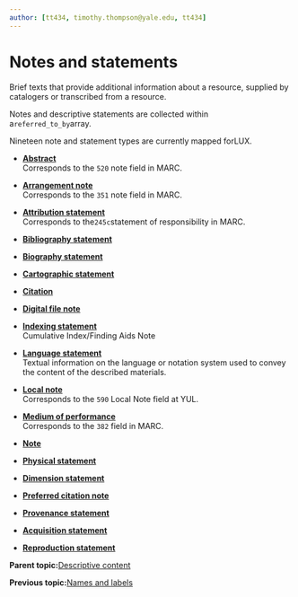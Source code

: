 ```yaml
---
author: [tt434, timothy.thompson@yale.edu, tt434]
---
```


# Notes and statements

Brief texts that provide additional information about a resource, supplied by catalogers or transcribed from a resource.

Notes and descriptive statements are collected within a`referred_to_by`array.

Nineteen note and statement types are currently mapped forLUX.

-   **[Abstract](../tasks/notes-and-statements/abstract.md)**  
Corresponds to the `520` note field in MARC.
-   **[Arrangement note](../tasks/notes-and-statements/arrangement_note.md)**  
Corresponds to the `351` note field in MARC.
-   **[Attribution statement](../tasks/notes-and-statements/attribution_statement.md)**  
Corresponds to the`245c`statement of responsibility in MARC.
-   **[Bibliography statement](../tasks/notes-and-statements/bibliography_statement.md)**  

-   **[Biography statement](../tasks/notes-and-statements/biography_statement.md)**  

-   **[Cartographic statement](../tasks/notes-and-statements/cartographic_statement.md)**  

-   **[Citation](../tasks/notes-and-statements/citation.md)**  

-   **[Digital file note](../tasks/notes-and-statements/digital_file_note.md)**  

-   **[Indexing statement](../tasks/notes-and-statements/indexing_statement.md)**  
Cumulative Index/Finding Aids Note
-   **[Language statement](../tasks/notes-and-statements/language_statement.md)**  
Textual information on the language or notation system used to convey the content of the described materials.
-   **[Local note](../tasks/notes-and-statements/local_note.md)**  
Corresponds to the `590` Local Note field at YUL.
-   **[Medium of performance](../tasks/notes-and-statements/material_statement.md)**  
Corresponds to the `382` field in MARC.
-   **[Note](../tasks/notes-and-statements/note.md)**  

-   **[Physical statement](../tasks/notes-and-statements/physical_statement.md)**  

-   **[Dimension statement](../tasks/notes-and-statements/dimension_statement.md)**  

-   **[Preferred citation note](../tasks/notes-and-statements/preferred_citation_note.md)**  

-   **[Provenance statement](../tasks/notes-and-statements/provenance_statement.md)**  

-   **[Acquisition statement](../tasks/notes-and-statements/acquisition_statement.md)**  

-   **[Reproduction statement](../tasks/notes-and-statements/reproduction_statement.md)**  


**Parent topic:**[Descriptive content](../concepts/descriptive_content.md)

**Previous topic:**[Names and labels](../concepts/names_and_labels.md)

